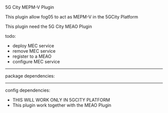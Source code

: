 <!--
# Copyright (c) 2014,2018 ADLINK Technology Inc.
# 
# See the NOTICE file(s) distributed with this work for additional
# information regarding copyright ownership.
# 
# This program and the accompanying materials are made available under the
# terms of the Eclipse Public License 2.0 which is available at
# http://www.eclipse.org/legal/epl-2.0, or the Apache License, Version 2.0
# which is available at https://www.apache.org/licenses/LICENSE-2.0.
#
# SPDX-License-Identifier: EPL-2.0 OR Apache-2.0
#
# Contributors: Gabriele Baldoni, ADLINK Technology Inc. - Base plugins set
#
# This plugin is part of EU H2020 5GCity Project Platform
#
-->

5G City MEPM-V Plugin

This plugin allow fog05 to act as MEPM-V in the 5GCity Platform

This plugin need the 5G City MEAO Plugin

todo:
- deploy MEC service
- remove MEC service
- register to a MEAO
- configure MEC service

---
package dependencies:

---


config dependencies:

- THIS WILL WORK ONLY IN 5GCITY PLATFORM
- This plugin work together with the MEAO Plugin

